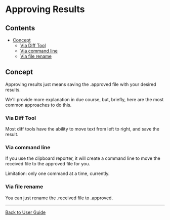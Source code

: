 <!--
GENERATED FILE - DO NOT EDIT
This file was generated by [MarkdownSnippets](https://github.com/SimonCropp/MarkdownSnippets).
Source File: /doc/mdsource/ApprovingResults.source.md
To change this file edit the source file and then execute ./run_markdown_templates.sh.
-->

<a id="top"></a>

# Approving Results

<!-- toc -->
## Contents

  * [Concept](#concept)
    * [Via Diff Tool](#via-diff-tool)
    * [Via command line](#via-command-line)
    * [Via file rename](#via-file-rename)
<!-- endtoc -->


## Concept

Approving results just means saving the .approved file with your desired results.

We'll provide more explanation in due course, but, briefly, here are the most common approaches to do this.

### Via Diff Tool

Most diff tools have the ability to move text from left to right, and save the result.

### Via command line

If you use the clipboard reporter, it will create a command line to move the received file to the approved file for you.

Limitation: only one command at a time, currently.

### Via file rename

You can just rename the .received file to .approved.

---

[Back to User Guide](/doc/README.md#top)
